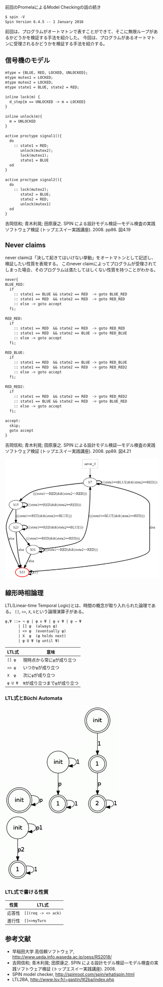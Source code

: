 前回のPromelaによるModel Checkingの話の続き

```
$ spin -V
Spin Version 6.4.5 -- 1 January 2016
```

前回は、プログラムがオートマトンで表すことができて、そこに無限ループがあるかどうかを検証する手法を紹介した。
今回は、プログラムがあるオートマトンに受理されるかどうかを検証する手法を紹介する。

## 信号機のモデル
```
mtype = {BLUE, RED, LOCKED, UNLOCKED};
mtype mutex1 = LOCKED;
mtype mutex2 = LOCKED;
mtype state1 = BLUE, state2 = RED;

inline lock(m) {
  d_step{m == UNLOCKED -> m = LOCKED}
}

inline unlock(m){
  m = UNLOCKED
}

active proctype signal1(){
  do
    :: state1 = RED;
       unlock(mutex2);
       lock(mutex1);
       state1 = BLUE
  od
}

active proctype signal2(){
  do
    :: lock(mutex2);
       state2 = BLUE;
       state2 = RED;
       unlock(mutex1)
  od
}
```
吉岡信和; 青木利晃; 田原康之. SPIN による設計モデル検証―モデル検査の実践ソフトウェア検証 (トップエスイー実践講座). 2008. pp86. 図4.19

## Never claims
never claimは「決して起きてはいけない挙動」をオートマトンとして記述し、検証したい性質を表現する。
このnever claimによってプログラムが受理されてしまった場合、そのプログラムは満たしてほしくない性質を持つことがわかる。

```
never{
BLUE_RED:
  if
    :: state1 == BLUE && state2 == RED  -> goto BLUE_RED
    :: state1 == RED  && state2 == RED  -> goto RED_RED
    :: else -> goto accept
  fi;

RED_RED:
  if
    :: state1 == RED  && state2 == RED  -> goto RED_RED
    :: state1 == RED  && state2 == BLUE -> goto RED_BLUE
    :: else -> goto accept
  fi;

RED_BLUE:
  if
    :: state1 == RED  && state2 == BLUE -> goto RED_BLUE
    :: state1 == RED  && state2 == RED  -> goto RED_RED2
    :: else -> goto accept
  fi;

RED_RED2:
  if
    :: state1 == RED  && state2 == RED  -> goto RED_RED2
    :: state1 == BLUE && state2 == RED  -> goto BLUE_RED
    :: else -> goto accept
  fi;

accept:
  skip;
  goto accept
}
```
吉岡信和; 青木利晃; 田原康之. SPIN による設計モデル検証―モデル検査の実践ソフトウェア検証 (トップエスイー実践講座). 2008. pp89. 図4.21

![](./img/never.png)

## 線形時相論理
LTL(Linear-time Temporal Logic)とは、時間の概念が取り入れられた論理である。
`[]`, `<>`, `X`, `U`という論理演算子がある。
```
φ,Ψ ::= ¬ φ | φ ∧ Ψ | φ ∨ Ψ | φ ⇒ Ψ
      | [] φ  (always φ)
      | <> φ  (eventually φ)
      | X  φ  (φ holds next)
      | φ U Ψ (φ until Ψ)
```

|LTL式|意味|
----|---- 
| `[] φ` | 現時点から常に`φ`が成り立つ |
| `<> φ` | いつか`φ`が成り立つ |
| `X  φ` | 次に`φ`が成り立つ |
| `φ U Ψ` | `Ψ`が成り立つまで`φ`が成り立つ |

### LTL式とBüchi Automata
![](./img/Gp.png)
![](./img/Fp.png)
![](./img/Xp.png)
![](./img/p1Up2.png)

### LTL式で書ける性質
|性質|LTL式|
----|----
|応答性|`[](req -> <> ack)`|
|進行性|`[]<>myTurn`|

## 参考文献
- 早稲田大学 高信頼ソフトウェア, http://www.ueda.info.waseda.ac.jp/oess/RS2018/
- 吉岡信和; 青木利晃; 田原康之. SPIN による設計モデル検証―モデル検査の実践ソフトウェア検証 (トップエスイー実践講座). 2008.
- SPIN model checker, http://spinroot.com/spin/whatispin.html
- LTL2BA, http://www.lsv.fr/~gastin/ltl2ba/index.php

